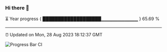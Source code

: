 ### Hi there 👋

⏳ Year progress { ███████████████████▁▁▁▁▁▁▁▁▁▁▁ } 65.69 %

---

⏰ Updated on Mon, 28 Aug 2023 18:12:37 GMT

![Progress Bar CI](https://github.com/liununu/liununu/workflows/Progress%20Bar%20CI/badge.svg)
